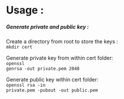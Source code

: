 # Usage :
<h5>Generate private and public key :</h5>
Create a directory from root to store the keys :</br> 
<code>mkdir cert</code>

Generate private key from within cert folder: </br>
<code>openssl genrsa -out private.pem 2048</code>

Generate public key within cert folder: </br>
<code>openssl rsa -in private.pem -pubout -out public.pem</code>